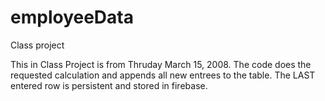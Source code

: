 # employeeData
Class project

This in Class Project is from Thruday March 15, 2008.   The code does the requested calculation and appends all new entrees to the table.  The LAST entered row is persistent and stored in firebase. 
